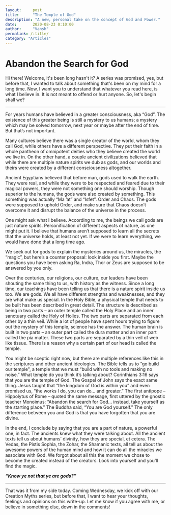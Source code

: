```yaml
---
layout:     post
title:      "The Temple of God"
description: "A new, personal take on the concept of God and Power."
date:       2020-08-23 0:10:00
author:     "Vansh"
permalink: /:title/
category: "Articles"
---
```


# Abandon the Search for God

Hi there! Welcome, it's been long hasn't it? A series was promised, yes, but before that, I wanted
to talk about something that's been on my mind for a long time. Now, I want you to understand
that whatever you read here, is what I believe in. It is not meant to offend or hurt anyone. So, let's
begin shall we?

***

For years humans have believed in a greater consciousness, aka “God”. The existence of this
greater being is still a mystery to us humans; a mystery which may be solved tomorrow, next
year or maybe after the end of time. But that’s not important.

Many cultures believe there was a single creator of the world, whom they call God, while others
have a different perspective. They put their faith in a whole pantheon of omnipotent deities
who they believe created the world we live in. On the other hand, a couple ancient civilizations
believed that while there are multiple nature spirits we dub as gods, and our worlds and theirs
were created by a different consciousness altogether.

Ancient Egyptians believed that before man, gods used to walk the earth. They were real,
and while they were to be respected and feared due to their magical powers, they were not
something one should worship. Though superior to the humans, the gods were also created
by something. This something was actually “Ma ’at” and “Isfet”. Order and Chaos. The gods
were supposed to uphold Order, and make sure that Chaos doesn’t overcome it and disrupt the
balance of the universe in the process.

One might ask what I believe. According to me, the beings we call gods are just nature spirits.
Personification of different aspects of nature, as one might put it. I believe that humans aren’t
supposed to learn all the secrets that the universe holds, at least not yet. If we were to learn
everything, we would have done that a long time ago.

We seek out for gods to explain the mysteries around us, the miracles, the “magic”, but here’s a
counter proposal: look inside you first. Maybe the questions you have been asking Ra, Indra, Thor
or Zeus are supposed to be answered by you only.

Over the centuries, our religions, our culture, our leaders have been shouting the same thing to
us, with history as the witness. Since a long time, our teachings have been telling us that there
is a nature spirit inside us too. We are gods. We all have different strengths and weaknesses,
and they are what make us special. In the Holy Bible, a physical temple that needs to be built
has been described in great detail. The structure is described as being in two parts – an outer
temple called the Holy Place and an inner sanctuary called the Holy of Holies. The two parts are
separated from each other by a thin veil. While a lot of people have spent hours trying to figure
out the mystery of this temple, science has the answer. The human brain is built in two parts –
an outer part called the dura matter and an inner part called the pia matter. These two parts are
separated by a thin veil of web like tissue. There is a reason why a certain part of our head is
called the temple.

You might be sceptic right now, but there are multiple references like this in the scriptures and
other ancient ideologies. The Bible tells us to “go build our temple", a temple that we must “build
with no tools and making no noise.” What temple do you think it’s talking about? Corinthians
3:16 says that you are the temple of God. The Gospel of John says the exact same thing. Jesus
taught that “the kingdom of God is within you” and even promised us, “the works I do, you can
do... and greater.” The first antipope – Hippolytus of Rome – quoted the same message, first
uttered by the gnostic teacher Monoimus: “Abandon the search for God... instead, take yourself
as the starting place.” The Buddha said, “You are God yourself.” The only difference between you
and God is that you have forgotten that you are divine.

In the end, I conclude by saying that you are a part of nature, a powerful one, in fact. The ancients
knew what they were talking about. All the ancient texts tell us about humans’ divinity, how they
are special, et cetera. The Vedas, the Pistis Sophia, the Zohar, the Shamanic texts, all tell us
about the awesome powers of the human mind and how it can do all the miracles we associate
with God. We forgot about all this the moment we chose to become the created instead of the
creators. Look into yourself and you’ll find the magic.

**_“Know ye not that ye are gods?”_**

***

That was it from my side today. Coming Wednesday, we kick off with our Creation Myths series,
but before that, I want to hear your thoughts, feelings and opinions on this write-up. Let me know
if you agree with me, or believe in something else, down in the comments!
